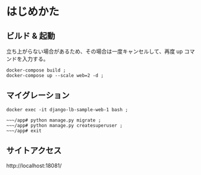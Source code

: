 # はじめかた

## ビルド & 起動

立ち上がらない場合があるため、その場合は一度キャンセルして、再度 up コマンドを入力する。

```
docker-compose build ;
docker-compose up --scale web=2 -d ;
```

## マイグレーション

```
docker exec -it django-lb-sample-web-1 bash ;

~~~/app# python manage.py migrate ;
~~~/app# python manage.py createsuperuser ;
~~~/app# exit
```

## サイトアクセス

http://localhost:18081/